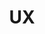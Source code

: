 ---
layout: tag_index
title: UX
tag: ux
permalink: /tag/ux/
intro: Toutes les actualités, liens et ressources tagués &num;ux.
text-twtr: En train d'explorer les articles tagués 'ux' — @MagDuWebdesign
---